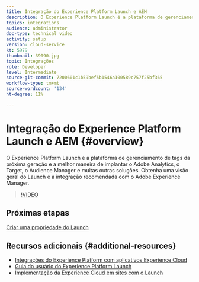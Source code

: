 ```yaml
---
title: Integração do Experience Platform Launch e AEM
description: O Experience Platform Launch é a plataforma de gerenciamento de tags da próxima geração e a melhor maneira de implantar o Adobe Analytics, o Target, o Audience Manager e muitas outras soluções. Obtenha uma visão geral do Launch e a integração recomendada com o Adobe Experience Manager.
topics: integrations
audience: administrator
doc-type: technical video
activity: setup
version: cloud-service
kt: 5979
thumbnail: 39090.jpg
topic: Integrações
role: Developer
level: Intermediate
source-git-commit: 7200601c1b59bef5b1546a100589c757f25bf365
workflow-type: tm+mt
source-wordcount: '134'
ht-degree: 11%

---
```



# Integração do Experience Platform Launch e AEM {#overview}

O Experience Platform Launch é a plataforma de gerenciamento de tags da próxima geração e a melhor maneira de implantar o Adobe Analytics, o Target, o Audience Manager e muitas outras soluções. Obtenha uma visão geral do Launch e a integração recomendada com o Adobe Experience Manager.

>[!VIDEO](https://video.tv.adobe.com/v/39090?quality=12&learn=on)

## Próximas etapas

[Criar uma propriedade do Launch](create-launch-property.md)

## Recursos adicionais {#additional-resources}

* [Integrações do Experience Platform com aplicativos Experience Cloud](https://experienceleague.adobe.com/docs/platform-learn/tutorials/intro-to-platform/integrations-with-experience-cloud-applications.html)
* [Guia do usuário do Experience Platform Launch](https://experienceleague.adobe.com/docs/experience-platform/tags/home.html)
* [Implementação da Experience Cloud em sites com o Launch](https://experienceleague.adobe.com/docs/launch-learn/implementing-in-websites-with-launch/index.html)
